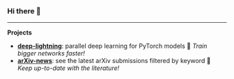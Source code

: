 ### Hi there 👋

---

**Projects**
- [**deep-lightning**][deep_lightning]: parallel deep learning for PyTorch models :mega: *Train bigger networks faster!*
- [**arXiv-news**][arxiv_news]: see the latest arXiv submissions filtered by keyword :mega: *Keep up-to-date with the literature!*


[arxiv_news]: https://github.com/pme0/arxiv-news
[deep_lightning]: https://github.com/pme0/deep-lightning



<!--
**pme0/pme0** is a ✨ _special_ ✨ repository because its `README.md` (this file) appears on your GitHub profile.

Here are some ideas to get you started:

- 🔭 I’m currently working on ...
- 🌱 I’m currently learning ...
- 👯 I’m looking to collaborate on ...
- 🤔 I’m looking for help with ...
- 💬 Ask me about ...
- 📫 How to reach me: ...
- 😄 Pronouns: ...
- ⚡ Fun fact: ...

https://github.com/markdown-templates/markdown-emojis

-->
